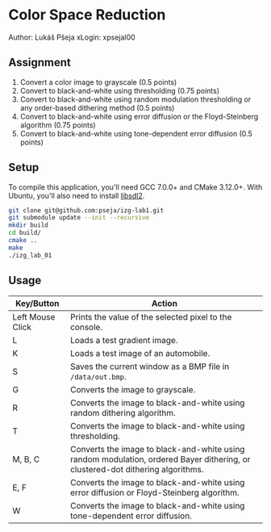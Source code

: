 # Color Space Reduction

Author: Lukáš Pšeja
xLogin: xpsejal00

## Assignment
1. Convert a color image to grayscale (0.5 points)
2. Convert to black-and-white using thresholding (0.75 points)
3. Convert to black-and-white using random modulation thresholding or any order-based dithering method (0.5 points)
4. Convert to black-and-white using error diffusion or the Floyd-Steinberg algorithm (0.75 points)
5. Convert to black-and-white using tone-dependent error diffusion (0.5 points)

## Setup
To compile this application, you'll need GCC 7.0.0+ and CMake 3.12.0+.
With Ubuntu, you'll also need to install [libsdl2](https://packages.ubuntu.com/en/source/focal/libsdl2).

```sh
git clone git@github.com:pseja/izg-lab1.git
git submodule update --init --recursive
mkdir build
cd build/
cmake ..
make
./izg_lab_01
```

## Usage
| **Key/Button**   | **Action**                                                                                                                     |
|------------------|--------------------------------------------------------------------------------------------------------------------------------|
| Left Mouse Click | Prints the value of the selected pixel to the console.                                                                         |
| L                | Loads a test gradient image.                                                                                                   |
| K                | Loads a test image of an automobile.                                                                                           |
| S                | Saves the current window as a BMP file in `/data/out.bmp`.                                                                     |
| G                | Converts the image to grayscale.                                                                                               |
| R                | Converts the image to black-and-white using random dithering algorithm.                                                        |
| T                | Converts the image to black-and-white using thresholding.                                                                      |
| M, B, C          | Converts the image to black-and-white using random modulation, ordered Bayer dithering, or clustered-dot dithering algorithms. |
| E, F             | Converts the image to black-and-white using error diffusion or Floyd-Steinberg algorithm.                                      |
| W                | Converts the image to black-and-white using tone-dependent error diffusion.                                                    |
